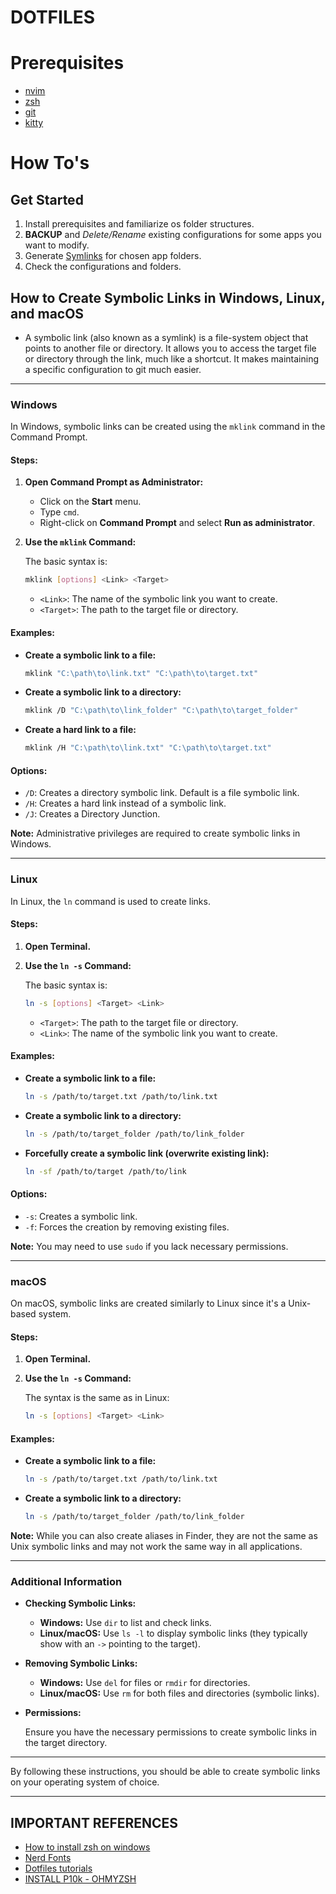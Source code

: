 # DOTFILES
# Prerequisites
 - [nvim](https://neovim.io/)
 - [zsh](https://github.com/ohmyzsh/ohmyzsh/wiki/Installing-ZSH)
 - [git](https://git-scm.com/book/en/v2/Getting-Started-Installing-Git)
 - [kitty](https://sw.kovidgoyal.net/kitty/)
# How To's
## Get Started
  1. Install prerequisites and familiarize os folder structures.
  2. **BACKUP**  and *Delete/Rename* existing configurations for some apps you want to modify.
  3. Generate [Symlinks](https://github.com/sanicodes/dotfiles/edit/main/README.md#how-to-create-symbolic-links-in-windows-linux-and-macos) for chosen app folders.
  4. Check the configurations and folders. 

## How to Create Symbolic Links in Windows, Linux, and macOS

- A symbolic link (also known as a symlink) is a file-system object that points to another file or directory. It allows you to access the target file or directory through the link, much like a shortcut. It makes maintaining a specific configuration to git much easier.
---
### Windows

In Windows, symbolic links can be created using the `mklink` command in the Command Prompt.

#### Steps:

1. **Open Command Prompt as Administrator:**

   - Click on the **Start** menu.
   - Type `cmd`.
   - Right-click on **Command Prompt** and select **Run as administrator**.

2. **Use the `mklink` Command:**

   The basic syntax is:

   ```bash
   mklink [options] <Link> <Target>
   ```

   - `<Link>`: The name of the symbolic link you want to create.
   - `<Target>`: The path to the target file or directory.

#### Examples:

- **Create a symbolic link to a file:**

  ```bash
  mklink "C:\path\to\link.txt" "C:\path\to\target.txt"
  ```

- **Create a symbolic link to a directory:**

  ```bash
  mklink /D "C:\path\to\link_folder" "C:\path\to\target_folder"
  ```

- **Create a hard link to a file:**

  ```bash
  mklink /H "C:\path\to\link.txt" "C:\path\to\target.txt"
  ```

#### Options:

- `/D`: Creates a directory symbolic link. Default is a file symbolic link.
- `/H`: Creates a hard link instead of a symbolic link.
- `/J`: Creates a Directory Junction.

**Note:** Administrative privileges are required to create symbolic links in Windows.

---

### Linux

In Linux, the `ln` command is used to create links.

#### Steps:

1. **Open Terminal.**

2. **Use the `ln -s` Command:**

   The basic syntax is:

   ```bash
   ln -s [options] <Target> <Link>
   ```

   - `<Target>`: The path to the target file or directory.
   - `<Link>`: The name of the symbolic link you want to create.

#### Examples:

- **Create a symbolic link to a file:**

  ```bash
  ln -s /path/to/target.txt /path/to/link.txt
  ```

- **Create a symbolic link to a directory:**

  ```bash
  ln -s /path/to/target_folder /path/to/link_folder
  ```

- **Forcefully create a symbolic link (overwrite existing link):**

  ```bash
  ln -sf /path/to/target /path/to/link
  ```

#### Options:

- `-s`: Creates a symbolic link.
- `-f`: Forces the creation by removing existing files.

**Note:** You may need to use `sudo` if you lack necessary permissions.

---

### macOS

On macOS, symbolic links are created similarly to Linux since it's a Unix-based system.

#### Steps:

1. **Open Terminal.**

2. **Use the `ln -s` Command:**

   The syntax is the same as in Linux:

   ```bash
   ln -s [options] <Target> <Link>
   ```

#### Examples:

- **Create a symbolic link to a file:**

  ```bash
  ln -s /path/to/target.txt /path/to/link.txt
  ```

- **Create a symbolic link to a directory:**

  ```bash
  ln -s /path/to/target_folder /path/to/link_folder
  ```

**Note:** While you can also create aliases in Finder, they are not the same as Unix symbolic links and may not work the same way in all applications.

---

### Additional Information

- **Checking Symbolic Links:**

  - **Windows:** Use `dir` to list and check links.
  - **Linux/macOS:** Use `ls -l` to display symbolic links (they typically show with an `->` pointing to the target).

- **Removing Symbolic Links:**

  - **Windows:** Use `del` for files or `rmdir` for directories.
  - **Linux/macOS:** Use `rm` for both files and directories (symbolic links).

- **Permissions:**

  Ensure you have the necessary permissions to create symbolic links in the target directory.

---

By following these instructions, you should be able to create symbolic links on your operating system of choice.

---

## IMPORTANT REFERENCES
- [How to install zsh on windows](https://medium.com/@leomaurodesenv/setting-up-your-git-bash-zsh-terminals-on-windows-fa94871f440d)
- [Nerd Fonts](https://www.nerdfonts.com/font-downloads)
- [Dotfiles tutorials](https://dotfiles.github.io/)
- [INSTALL P10k - OHMYZSH](https://itsfoss.com/zsh-ubuntu/)
 
